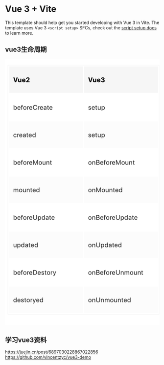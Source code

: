 # Vue 3 + Vite

This template should help get you started developing with Vue 3 in Vite. The template uses Vue 3 `<script setup>` SFCs, check out the [script setup docs](https://v3.vuejs.org/api/sfc-script-setup.html#sfc-script-setup) to learn more.

## vue3生命周期
![生命周期比较](./docs/image/lieft-cycle.png)

## 学习vue3资料
https://juejin.cn/post/6897030228867022856
https://github.com/vincentzyc/vue3-demo

